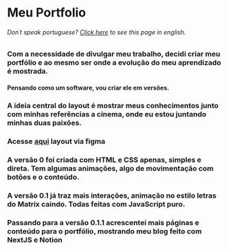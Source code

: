 <h1>Meu Portfolio</h1>
<h6>Don´t speak portuguese? <a href="https://github.com/tommacedosilva/portfolio/blob/main/Readme-en.md">Click here</a> to see this page in english.</h6>

<h3>Com a necessidade de divulgar meu trabalho, decidi criar meu portfólio e ao mesmo ser onde a evolução do meu aprendizado é mostrada.</h3>

#### Pensando como um software, vou criar ele em versões. 

### A ideia central do layout é mostrar meus conhecimentos junto com minhas referências a cinema, onde eu estou juntando minhas duas paixões.

### Acesse [aqui]() layout via figma

### A versão 0 foi criada com HTML e CSS apenas, simples e direta. Tem algumas animações, algo de movimentação com botões e o conteúdo.

### A versão 0.1 já traz mais interações, animação no estilo letras do Matrix caindo. Todas feitas com JavaScript puro.

### Passando para a versão 0.1.1 acrescentei mais páginas e conteúdo para o portfólio, mostrando meu blog feito com NextJS e Notion

### 
